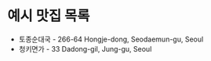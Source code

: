 # 예시 맛집 목록

* 토종순대국 - 266-64 Hongje-dong, Seodaemun-gu, Seoul
* 청키면가 - 33 Dadong-gil, Jung-gu, Seoul
